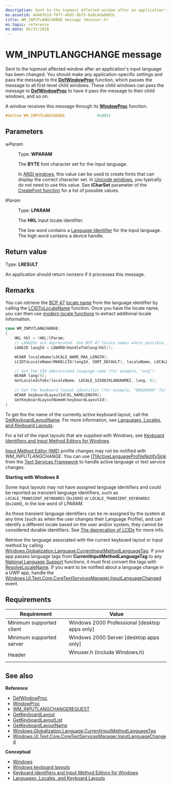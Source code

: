 ```yaml
---
description: Sent to the topmost affected window after an application's input language has been changed. You should make any application-specific settings and pass the message to the DefWindowProc function, which passes the message to all first-level child windows.
ms.assetid: 4d403b1d-f6f7-40d5-9bf5-6a9c4da0803c
title: WM_INPUTLANGCHANGE message (Winuser.h)
ms.topic: reference
ms.date: 05/31/2018
---
```


# WM\_INPUTLANGCHANGE message

Sent to the topmost affected window after an application's input language has been changed. You should make any application-specific settings and pass the message to the [**DefWindowProc**](/windows/desktop/api/winuser/nf-winuser-defwindowproca) function, which passes the message to all first-level child windows. These child windows can pass the message to [**DefWindowProc**](/windows/desktop/api/winuser/nf-winuser-defwindowproca) to have it pass the message to their child windows, and so on.

A window receives this message through its [**WindowProc**](/windows/win32/api/winuser/nc-winuser-wndproc) function.

```C++
#define WM_INPUTLANGCHANGE              0x0051
```

## Parameters

<dl> <dt>

*wParam*

</dt> <dd>
  
Type: **WPARAM**

The **BYTE** font character set for the input language.
  
In [ANSI windows](/windows/win32/winmsg/about-window-classes#registering-a-window-class), this value can be used to create fonts that can display the correct character set. In [Unicode windows](/windows/win32/winmsg/about-window-classes#registering-a-window-class), you typically do not need to use this value. See **iCharSet** parameter of the [CreateFont function](/windows/win32/api/wingdi/nf-wingdi-createfontw) for a list of possible values.

</dd> <dt>

*lParam*

</dt> <dd>
 
Type: **LPARAM**

The **HKL** input locale identifier.
  
The low word contains a [Language Identifier](/windows/win32/intl/language-identifiers) for the input language. The high word contains a device handle.

</dd> </dl>

## Return value

Type: **LRESULT**

An application should return nonzero if it processes this message.

## Remarks

You can retrieve the [BCP 47](https://www.rfc-editor.org/info/bcp47) [locale name](../Intl/locale-names.md) from the language identifier by calling the [LCIDToLocaleName](/windows/win32/api/winnls/nf-winnls-lcidtolocalename) function. Once you have the locale name, you can then use [modern locale functions](/windows/win32/intl/calling-the--locale-name--functions) to extract additional locale information.

```cpp
case WM_INPUTLANGCHANGE:
{
    HKL hkl = (HKL)lParam;
    // LANGIDs are deprecated. Use BCP 47 locale names where possible.
    LANGID langId = LOWORD(HandleToUlong(hkl));

    WCHAR localeName[LOCALE_NAME_MAX_LENGTH];
    LCIDToLocaleName(MAKELCID(langId, SORT_DEFAULT), localeName, LOCALE_NAME_MAX_LENGTH, 0);

    // Get the ISO abbreviated language name (for example, "eng").
    WCHAR lang[9];
    GetLocaleInfoEx(localeName, LOCALE_SISO639LANGNAME2, lang, 9);
    
    // Get the keyboard layout identifier (for example, "00020409" for United States-International keyboard layout)
    WCHAR keyboardLayoutId[KL_NAMELENGTH];
    GetKeyboardLayoutNameW(keyboardLayoutId);
}
```

To get the the name of the currently active keyboard layout, call the [GetKeyboardLayoutName](/windows/win32/api/winuser/nf-winuser-getkeyboardlayoutnamew). For more information, see [Languages, Locales, and Keyboard Layouts](/windows/win32/inputdev/about-keyboard-input#languages-locales-and-keyboard-layouts).

For a list of the input layouts that are supplied with Windows, see [Keyboard Identifiers and Input Method Editors for Windows](/windows-hardware/manufacture/desktop/windows-language-pack-default-values).

[Input Method Editor (IME)](/windows/apps/design/input/input-method-editors) profile changes may not be notified with *WM_INPUTLANGCHANGE*. You can use [ITfActiveLanguageProfileNotifySink](/windows/win32/api/msctf/nn-msctf-itfactivelanguageprofilenotifysink) from the [Text Services Framework](/windows/win32/tsf/text-services-framework) to handle active language or text service changes.

**Starting with Windows 8**

Some input layouts may not have assigned language identifiers and could be reported as transient language identifiers, such as `LOCALE_TRANSIENT_KEYBOARD1` (`0x2000`) or `LOCALE_TRANSIENT_KEYBOARD2` (`0x2400`), in the low word of *LPARAM*. 

As these transient language identifiers can be re-assigned by the system at any time (such as when the user changes their Language Profile), and can identify a different locale based on the user and/or system, they cannot be considered durable identifiers. See [The deprecation of LCIDs](/globalization/locale/locale-names#the-deprecation-of-lcids) for more info.

Retrieve the language associated with the current keyboard layout or input method by calling [Windows.Globalization.Language.CurrentInputMethodLanguageTag](/uwp/api/windows.globalization.language.currentinputmethodlanguagetag). If your app passes language tags from **CurrentInputMethodLanguageTag** to any [National Language Support](/windows/win32/intl/national-language-support-functions) functions, it must first convert the tags with [ResolveLocaleName](/windows/win32/api/winnls/nf-winnls-resolvelocalename). If you want to be notified about a language change in a UWP app, handle the [Windows.UI.Text.Core.CoreTextServicesManager.InputLanguageChanged](/uwp/api/windows.ui.text.core.coretextservicesmanager.inputlanguagechanged) event.

## Requirements

| Requirement | Value |
|-------------------------------------|----------------------------------------------------------------------------------------------------------|
| Minimum supported client<br/> | Windows 2000 Professional \[desktop apps only\]<br/>                                               |
| Minimum supported server<br/> | Windows 2000 Server \[desktop apps only\]<br/>                                                     |
| Header<br/>                   | <dl> <dt>Winuser.h (include Windows.h)</dt> </dl> |

## See also

**Reference**

- [DefWindowProc](/windows/win32/api/winuser/nf-winuser-defwindowproca)
- [WindowProc](/windows/win32/api/winuser/nc-winuser-wndproc)
- [WM\_INPUTLANGCHANGEREQUEST](wm-inputlangchangerequest.md)
- [GetKeyboardLayout](/windows/win32/api/winuser/nf-winuser-getkeyboardlayout)
- [GetKeyboardLayoutList](/windows/win32/api/winuser/nf-winuser-getkeyboardlayoutlist)
- [GetKeyboardLayoutName](/windows/win32/api/winuser/nf-winuser-getkeyboardlayoutnamew)
- [Windows.Globalization.Language.CurrentInputMethodLanguageTag](/uwp/api/windows.globalization.language.currentinputmethodlanguagetag)
- [Windows.UI.Text.Core.CoreTextServicesManager.InputLanguageChanged](/uwp/api/windows.ui.text.core.coretextservicesmanager.inputlanguagechanged)

**Conceptual**

- [Windows](windows.md)
- [Windows keyboard layouts](/globalization/windows-keyboard-layouts)
- [Keyboard Identifiers and Input Method Editors for Windows](/windows-hardware/manufacture/desktop/windows-language-pack-default-values)
- [Languages, Locales, and Keyboard Layouts](/windows/win32/inputdev/about-keyboard-input#languages-locales-and-keyboard-layouts)
